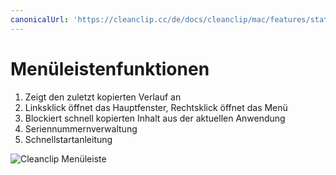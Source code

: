 ```yaml
---
canonicalUrl: 'https://cleanclip.cc/de/docs/cleanclip/mac/features/statusbar_marked'
---
```


# Menüleistenfunktionen

1. Zeigt den zuletzt kopierten Verlauf an
2. Linksklick öffnet das Hauptfenster, Rechtsklick öffnet das Menü
3. Blockiert schnell kopierten Inhalt aus der aktuellen Anwendung
4. Seriennummernverwaltung
5. Schnellstartanleitung

![Cleanclip Menüleiste](/images/statusbar_marked.png)